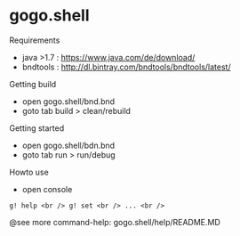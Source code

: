 # gogo.shell

Requirements

* java >1.7	: https://www.java.com/de/download/
* bndtools	: http://dl.bintray.com/bndtools/bndtools/latest/

Getting build

* open gogo.shell/bnd.bnd
* goto tab build > clean/rebuild

Getting started

* open gogo.shell/bdn.bnd
* goto tab run > run/debug

Howto use
* open console

`
g! help <br />
g! set <br />
... <br />
`

@see more command-help: gogo.shell/help/README.MD
